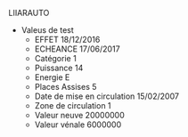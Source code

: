 LIIARAUTO

* Valeus de test
    * EFFET	18/12/2016			
    * ECHEANCE 17/06/2017
    * Catégorie 1
    * Puissance 14
    * Energie E
    * Places Assises 5
    * Date de mise en circulation 15/02/2007
    * Zone de circulation 1
    * Valeur neuve 20000000
    * Valeur vénale 6000000
